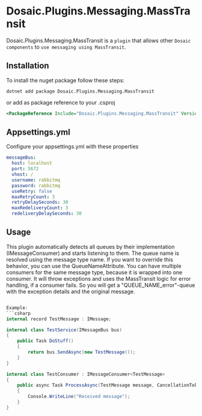 # Dosaic.Plugins.Messaging.MassTransit

Dosaic.Plugins.Messaging.MassTransit is a `plugin` that allows other `Dosaic components` to `use messaging using MassTransit`.

## Installation

To install the nuget package follow these steps:

```shell
dotnet add package Dosaic.Plugins.Messaging.MassTransit
```
or add as package reference to your .csproj

```xml
<PackageReference Include="Dosaic.Plugins.Messaging.MassTransit" Version="" />
```

## Appsettings.yml

Configure your appsettings.yml with these properties

```yaml
messageBus:
  host: localhost
  port: 5672
  vhost: /
  username: rabbitmq
  password: rabbitmq
  useRetry: false
  maxRetryCount: 3
  retryDelaySeconds: 30
  maxRedeliveryCount: 3
  redeliveryDelaySeconds: 30
```

## Usage

This plugin automatically detects all queues by their implementation (IMessageConsumer<T>) and starts listening to them.
The queue name is resolved using the message type name. If you want to override this behavior, you can use the QueueNameAttribute.
You can have multiple consumers for the same message type, because it is wrapped into one consumer.
It will throw exceptions and uses the MassTransit logic for error handling, if a consumer fails.
So you will get a "QUEUE_NAME_error"-queue with the exception details and the original message.

```csharp

Example:
```csharp
internal record TestMessage : IMessage;

internal class TestService(IMessageBus bus)
{
    public Task DoStuff()
    {
        return bus.SendAsync(new TestMessage());
    }
}

internal class TestConsumer : IMessageConsumer<TestMessage>
{
    public async Task ProcessAsync(TestMessage message, CancellationToken cancellationToken)
    {
        Console.WriteLine("Received message");
    }
}
```


